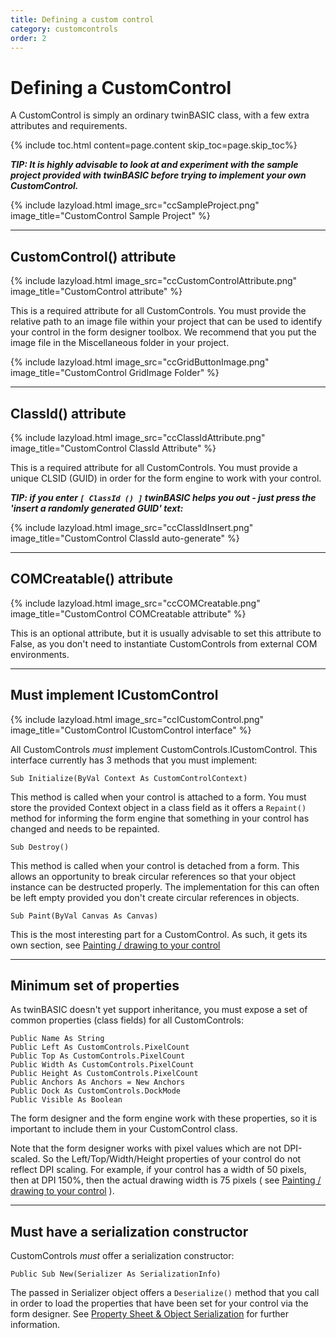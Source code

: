 ```yaml
---
title: Defining a custom control
category: customcontrols
order: 2
---
```


# Defining a CustomControl

A CustomControl is simply an ordinary twinBASIC class, with a few extra attributes and requirements.

{% include toc.html content=page.content skip_toc=page.skip_toc%}

_**TIP: It is highly advisable to look at and experiment with the sample project provided with twinBASIC before trying to implement your own CustomControl.**_

{% include lazyload.html image_src="ccSampleProject.png" image_title="CustomControl Sample Project" %}

***

## CustomControl() attribute

{% include lazyload.html image_src="ccCustomControlAttribute.png" image_title="CustomControl attribute" %}

This is a required attribute for all CustomControls.  You must provide the relative path to an image file within your project that can be used to identify your control in the form designer toolbox.  We recommend that you put the image file in the Miscellaneous folder in your project.

{% include lazyload.html image_src="ccGridButtonImage.png" image_title="CustomControl GridImage Folder" %}

***

##  ClassId() attribute

{% include lazyload.html image_src="ccClassIdAttribute.png" image_title="CustomControl ClassId Attribute" %}

This is a required attribute for all CustomControls.  You must provide a unique CLSID (GUID) in order for the form engine to work with your control. 

_**TIP:  if you enter ` [ ClassId () ] ` twinBASIC helps you out - just press the 'insert a randomly generated GUID' text:**_

{% include lazyload.html image_src="ccClassIdInsert.png" image_title="CustomControl ClassId auto-generate" %}

***

##  COMCreatable() attribute

{% include lazyload.html image_src="ccCOMCreatable.png" image_title="CustomControl COMCreatable attribute" %}

This is an optional attribute, but it is usually advisable to set this attribute to False, as you don't need to instantiate CustomControls from external COM environments.

***

## Must implement ICustomControl

{% include lazyload.html image_src="ccICustomControl.png" image_title="CustomControl ICustomControl interface" %}

All CustomControls *must* implement CustomControls.ICustomControl.  This interface currently has 3 methods that you must implement:

```
Sub Initialize(ByVal Context As CustomControlContext)
```

This method is called when your control is attached to a form.  You must store the provided Context object in a class field as it offers a `Repaint()` method for informing the form engine that something in your control has changed and needs to be repainted.

```
Sub Destroy()
```

This method is called when your control is detached from a form.  This allows an opportunity to break circular references so that your object instance can be destructed properly.   The implementation for this can often be left empty provided you don't create circular references in objects.

```
Sub Paint(ByVal Canvas As Canvas)
```

This is the most interesting part for a CustomControl.  As such, it gets its own section, see [Painting / drawing to your control](painting.html)

***

## Minimum set of properties

As twinBASIC doesn't yet support inheritance, you must expose a set of common properties (class fields) for all CustomControls:

```
Public Name As String
Public Left As CustomControls.PixelCount
Public Top As CustomControls.PixelCount
Public Width As CustomControls.PixelCount
Public Height As CustomControls.PixelCount
Public Anchors As Anchors = New Anchors
Public Dock As CustomControls.DockMode
Public Visible As Boolean
```
	
The form designer and the form engine work with these properties, so it is important to include them in your CustomControl class.

Note that the form designer works with pixel values which are not DPI-scaled.  So the Left/Top/Width/Height properties of your control do not reflect DPI scaling.  For example, if your control has a width of 50 pixels, then at DPI 150%, then the actual drawing width is 75 pixels ( see [Painting / drawing to your control](painting.html) ).
***

## Must have a serialization constructor

CustomControls *must* offer a serialization constructor:

```
Public Sub New(Serializer As SerializationInfo)
```
	
The passed in Serializer object offers a `Deserialize()` method that you call in order to load the properties that have been set for your control via the form designer.  See [Property Sheet & Object Serialization](propertysheetandserialization.html) for further information.